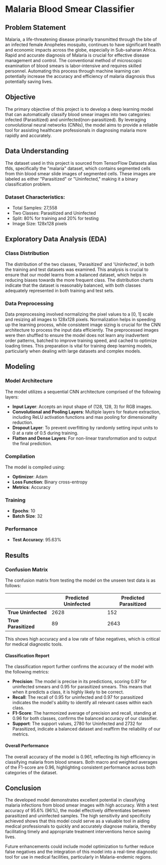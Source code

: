 # Malaria Blood Smear Classifier

## Problem Statement

Malaria, a life-threatening disease primarily transmitted through the bite of an infected female Anopheles mosquito, continues to have significant health and economic impacts across the globe, especially in Sub-saharan Africa. Rapid and accurate diagnosis of Malaria is crucial for effective disease management and control. The conventional method of microscopic examination of blood smears is labor-intensive and requires skilled personnel. Automating this process through machine learning can potentially increase the accuracy and efficiency of malaria diagnosis thus potentially saving lives.

## Objective

The primary objective of this project is to develop a deep learning model that can automatically classify blood smear images into two categories: infected (Parasitized) and uninfected(non-parasitized). By leveraging convolutional neural networks (CNNs), the model aims to provide a reliable tool for assisting healthcare professionals in diagnosing malaria more rapidly and accurately.

## Data Understanding

The dataset used in this project is sourced from TensorFlow Datasets alias tfds, specifically the "malaria" dataset, which contains segmented cells from thin blood smear slide images of segmented cells. These images are labeled as either "Parasitized" or "Uninfected," making it a binary classification problem.

### Dataset Characteristics:
- Total Samples: 27,558
- Two Classes: Parasitized and Uninfected
- Split: 80% for training and 20% for testing
- Image Size: 128x128 pixels

## Exploratory Data Analysis (EDA)

### Class Distribution
The distribution of the two classes, 'Parasitized' and 'Uninfected', in both the training and test datasets was examined. This analysis is crucial to ensure that our model learns from a balanced dataset, which helps in reducing biases towards the more frequent class. The distribution charts indicate that the dataset is reasonably balanced, with both classes adequately represented in both training and test sets.

### Data Preprocessing
Data preprocessing involved normalizing the pixel values to a [0, 1] scale and resizing all images to 128x128 pixels. Normalization helps in speeding up the learning process, while consistent image sizing is crucial for the CNN architecture to process the input data efficiently. The preprocessed images were then shuffled to ensure the model does not learn any inadvertent order patterns, batched to improve training speed, and cached to optimize loading times. This preparation is vital for training deep learning models, particularly when dealing with large datasets and complex models.

## Modeling

### Model Architecture
The model utilizes a sequential CNN architecture comprised of the following layers:
- **Input Layer**: Accepts an input shape of (128, 128, 3) for RGB images.
- **Convolutional and Pooling Layers**: Multiple layers for feature extraction, including ReLU activation functions and max pooling for dimensionality reduction.
- **Dropout Layer**: To prevent overfitting by randomly setting input units to 0 at a rate of 0.5 during training.
- **Flatten and Dense Layers**: For non-linear transformation and to output the final prediction.

### Compilation
The model is compiled using:
- **Optimizer**: Adam
- **Loss Function**: Binary cross-entropy
- **Metrics**: Accuracy

### Training
- **Epochs**: 10
- **Batch Size**: 32

### Performance
- **Test Accuracy**: 95.63%

## Results

### Confusion Matrix
The confusion matrix from testing the model on the unseen test data is as follows:

|               | Predicted Uninfected | Predicted Parasitized |
|---------------|----------------------|-----------------------|
| **True Uninfected**  | 2628                 | 152                   |
| **True Parasitized** | 89                   | 2643                  |

This shows high accuracy and a low rate of false negatives, which is critical for medical diagnostic tools.

#### Classification Report
The classification report further confirms the accuracy of the model with the following metrics:
- **Precision**: The model is precise in its predictions, scoring 0.97 for uninfected smears and 0.95 for parasitized smears. This means that when it predicts a class, it is highly likely to be correct.
- **Recall**: The recall of 0.95 for uninfected and 0.97 for parasitized indicates the model's ability to identify all relevant cases within each class.
- **F1-Score**: The harmonized average of precision and recall, standing at 0.96 for both classes, confirms the balanced accuracy of our classifier.
- **Support**: The support values, 2780 for Uninfected and 2732 for Parasitized, indicate a balanced dataset and reaffirm the reliability of our metrics.

#### Overall Performance
The overall accuracy of the model is 0.961, reflecting its high efficiency in classifying malaria from blood smears. Both macro and weighted averages of the F1-score are 0.96, highlighting consistent performance across both categories of the dataset.

## Conclusion

The developed model demonstrates excellent potential in classifying malaria infections from blood smear images with high accuracy. With a test accuracy of 95.6% (96%), the model effectively differentiates between parasitized and uninfected samples. The high sensitivity and specificity achieved shows that this model could serve as a valuable tool in aiding medical professionals to quickly and accurately diagnose malaria, thereby facilitating timely and appropriate treatment interventions hence saving lives.

Future enhancements could include model optimization to further reduce false negatives and the integration of this model into a real-time diagnostic tool for use in medical facilities, particularly in Malaria-endemic regions.
